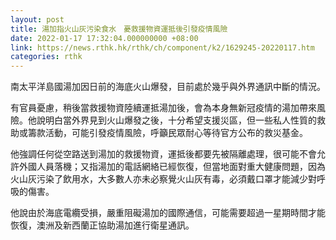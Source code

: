 ```yaml
---
layout: post
title: 湯加指火山灰污染食水　憂救援物資運抵後引發疫情風險
date: 2022-01-17 17:32:04.000000000 +08:00
link: https://news.rthk.hk/rthk/ch/component/k2/1629245-20220117.htm
categories: rthk
---
```


南太平洋島國湯加因日前的海底火山爆發，目前處於幾乎與外界通訊中斷的情況。

有官員憂慮，稍後當救援物資陸續運抵湯加後，會為本身無新冠疫情的湯加帶來風險。他說明白當外界見到火山爆發之後，十分希望支援災區，但一些私人性質的救助或籌款活動，可能引發疫情風險，呼籲民眾耐心等待官方公布的救災基金。

他強調任何從空路送到湯加的救援物資，運抵後都要先被隔離處理，很可能不會允許外國人員落機；又指湯加的電話網絡已經恢復，但當地面對重大健康問題，因為火山灰污染了飲用水，大多數人亦未必察覺火山灰有毒，必須戴口罩才能減少對呼吸的傷害。

他說由於海底電纜受損，嚴重阻礙湯加的國際通信，可能需要超過一星期時間才能恢復，澳洲及新西蘭正協助湯加進行衛星通訊。
